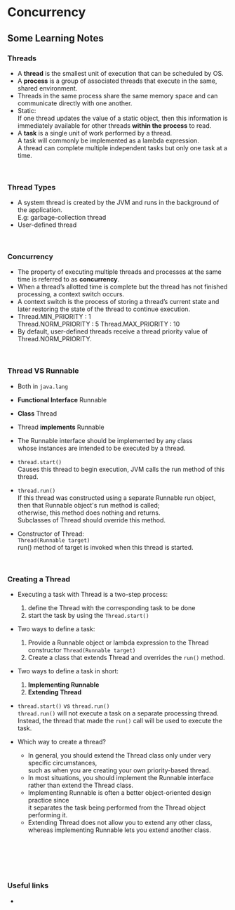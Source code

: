 # Concurrency


## Some Learning Notes ##

### Threads ###
* A **thread** is the smallest unit of execution that can be scheduled by OS.
* A **process** is a group of associated threads that execute in the same, shared environment.
* Threads in the same process share the same memory space and can communicate directly with one another.
* Static:  
  If one thread updates the value of a static object, then this information is immediately available for other threads **within the process** to read.
* A **task** is a single unit of work performed by a thread.  
  A task will commonly be implemented as a lambda expression.  
  A thread can complete multiple independent tasks but only one task at a time.

&nbsp;

### Thread Types ###
* A system thread is created by the JVM and runs in the background of the application.  
  E.g: garbage-collection thread
* User-defined thread

&nbsp;

### Concurrency ###
* The property of executing multiple threads and processes at the same time is referred to as **concurrency**. 
* When a thread’s allotted time is complete but the thread has not finished processing, a context switch occurs. 
* A context switch is the process of storing a thread’s current state and later restoring the state of the thread to continue execution. 
* Thread.MIN_PRIORITY : 1  
  Thread.NORM_PRIORITY : 5
  Thread.MAX_PRIORITY : 10
* By default, user-defined threads receive a thread priority value of Thread.NORM_PRIORITY.

&nbsp;

### Thread VS Runnable ###
* Both in `java.lang`
* **Functional Interface** Runnable
* **Class** Thread 
* Thread **implements** Runnable

* The Runnable interface should be implemented by any class   
  whose instances are intended to be executed by a thread.
* `thread.start()`  
  Causes this thread to begin execution, JVM calls the run method of this thread.
* `thread.run()`  
  If this thread was constructed using a separate Runnable run object, then that Runnable object's run method is called;   
  otherwise, this method does nothing and returns.  
  Subclasses of Thread should override this method.
  
* Constructor of Thread:   
  `Thread(Runnable target)`  
  run() method of target is invoked when this thread is started.

&nbsp;

### Creating a Thread ###
* Executing a task with Thread is a two-step process:  
  1. define the Thread with the corresponding task to be done
  2. start the task by using the `Thread.start()`

* Two ways to define a task:  
  1. Provide a Runnable object or lambda expression to the Thread constructor `Thread(Runnable target)`    
  2. Create a class that extends Thread and overrides the `run()` method.

* Two ways to define a task in short:
  1. **Implementing Runnable**
  2. **Extending Thread**  

* `thread.start()` vs `thread.run()`  
  `thread.run()` will not execute a task on a separate processing thread.   
  Instead, the thread that made the `run()` call will be used to execute the task.

* Which way to create a thread?   
  * In general, you should extend the Thread class only under very specific circumstances,   
  such as when you are creating your own priority-based thread.
  * In most situations, you should implement the Runnable interface rather than extend the Thread class.
  * Implementing Runnable is often a better object-oriented design practice since   
    it separates the task being performed from the Thread object performing it. 
  * Extending Thread does not allow you to extend any other class, whereas implementing Runnable lets you extend another class.

&nbsp;

&nbsp;
----
### Useful links ###
* []()